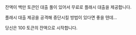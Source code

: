 잔액이 백만 토큰인 대출 풀이 있어서 무료로 플래시 대출을 제공합니다.

플래시 대출 제공을 공격해 중단시킬 방법이 있다면 좋을 텐데…

당신은 100 토큰의 잔액으로 시작합니다.
